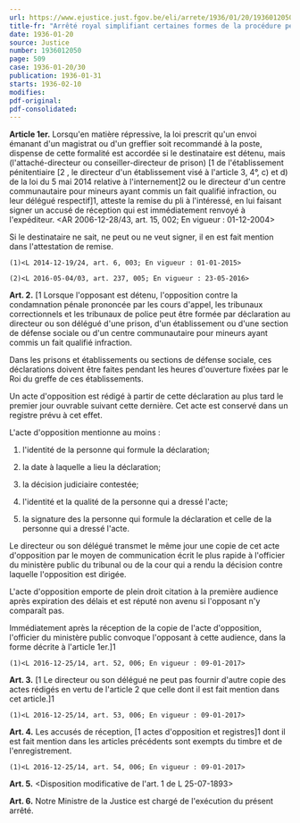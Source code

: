 ```yaml
---
url: https://www.ejustice.just.fgov.be/eli/arrete/1936/01/20/1936012050/justel
title-fr: "Arrêté royal simplifiant certaines formes de la procédure pénale à l'égard des détenus. (NOTE : Consultation des versions antérieures à partir du 11-01-2007 et mise à jour au 30-12-2016)"
date: 1936-01-20
source: Justice
number: 1936012050
page: 509
case: 1936-01-20/30
publication: 1936-01-31
starts: 1936-02-10
modifies:
pdf-original:
pdf-consolidated:
---
```


**Article 1er.** Lorsqu'en matière répressive, la loi prescrit qu'un envoi émanant d'un magistrat ou d'un greffier soit recommandé à la poste, dispense de cette formalité est accordée si le destinataire est détenu, mais (l'attaché-directeur ou conseiller-directeur de prison) [1 de l'établissement pénitentiaire [2 , le directeur d'un établissement visé à l'article 3, 4°, c) et d) de la loi du 5 mai 2014 relative à l'internement]2 ou le directeur d'un centre communautaire pour mineurs ayant commis un fait qualifié infraction, ou leur délégué respectif]1, atteste la remise du pli à l'intéressé, en lui faisant signer un accusé de réception qui est immédiatement renvoyé à l'expéditeur. <AR 2006-12-28/43, art. 15, 002; En vigueur : 01-12-2004>

Si le destinataire ne sait, ne peut ou ne veut signer, il en est fait mention dans l'attestation de remise.

`(1)<L 2014-12-19/24, art. 6, 003; En vigueur : 01-01-2015>`

`(2)<L 2016-05-04/03, art. 237, 005; En vigueur : 23-05-2016>`

**Art. 2.** [1     Lorsque l'opposant est détenu, l'opposition contre la condamnation pénale prononcée par les cours d'appel, les tribunaux correctionnels et les tribunaux de police peut être formée par déclaration au directeur ou son délégué d'une prison, d'un établissement ou d'une section de défense sociale ou d'un centre communautaire pour mineurs ayant commis un fait qualifié infraction.

Dans les prisons et établissements ou sections de défense sociale, ces déclarations doivent être faites pendant les heures d'ouverture fixées par le Roi du greffe de ces établissements.

Un acte d'opposition est rédigé à partir de cette déclaration au plus tard le premier jour ouvrable suivant cette dernière. Cet acte est conservé dans un registre prévu à cet effet.

L'acte d'opposition mentionne au moins :

1. l'identité de la personne qui formule la déclaration;

2. la date à laquelle a lieu la déclaration;

3. la décision judiciaire contestée;

4. l'identité et la qualité de la personne qui a dressé l'acte;

5. la signature des la personne qui formule la déclaration et celle de la personne qui a dressé l'acte.

Le directeur ou son délégué transmet le même jour une copie de cet acte d'opposition par le moyen de communication écrit le plus rapide à l'officier du ministère public du tribunal ou de la cour qui a rendu la décision contre laquelle l'opposition est dirigée.

L'acte d'opposition emporte de plein droit citation à la première audience après expiration des délais et est réputé non avenu si l'opposant n'y comparaît pas.

Immédiatement après la réception de la copie de l'acte d'opposition, l'officier du ministère public convoque l'opposant à cette audience, dans la forme décrite à l'article 1er.]1

`(1)<L 2016-12-25/14, art. 52, 006; En vigueur : 09-01-2017>`

**Art. 3.** [1     Le directeur ou son délégué ne peut pas fournir d'autre copie des actes rédigés en vertu de l'article 2 que celle dont il est fait mention dans cet article.]1

`(1)<L 2016-12-25/14, art. 53, 006; En vigueur : 09-01-2017>`

**Art. 4.** Les accusés de réception, [1 actes d'opposition et registres]1 dont il est fait mention dans les articles précédents sont exempts du timbre et de l'enregistrement.

`(1)<L 2016-12-25/14, art. 54, 006; En vigueur : 09-01-2017>`

**Art. 5.** <Disposition modificative de l'art. 1 de L 25-07-1893>

**Art. 6.** Notre Ministre de la Justice est chargé de l'exécution du présent arrêté.
